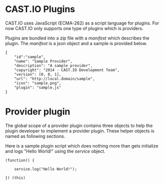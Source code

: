 CAST.IO Plugins
===============

CAST.IO uses JavaScript (ECMA-262) as a script language for
plugins. For now CAST.IO only supports one type of plugins which is
providers.

Plugins are bundled into a zip file with a _manifest_ which describes
the plugin. The _manifest_ is a json object and a sample is provided
below.

	{
		"id":"sample",
		"name": "Sample Provider",
		"description": "A sample provider",
		"copyright": "2014 - CAST.IO Development Team",
		"version": [0, 0, 1],
		"url": "http://local.domain/sample",
		"icon": "sample.png",
		"plugin": "sample.js"
	}


# Provider plugin

The global scope of a provider plugin contains three objects to help
the plugin developer to implement a provider plugin. These helper
objects is named as following sections.

Here is a sample plugin script which does nothing more than gets
initialize and logs "Hello World!" using the _service_ object.


	(function() {

		service.log("Hello World!");

	}) (this)

